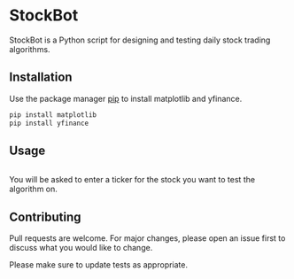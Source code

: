 # StockBot

StockBot is a Python script for designing and testing daily stock trading algorithms.

## Installation

Use the package manager [pip](https://pip.pypa.io/en/stable/) to install matplotlib and yfinance.

```bash
pip install matplotlib
pip install yfinance
```

## Usage

```python stockbot.py
```
You will be asked to enter a ticker for the stock you want to test the algorithm on.

## Contributing
Pull requests are welcome. For major changes, please open an issue first to discuss what you would like to change.

Please make sure to update tests as appropriate.
